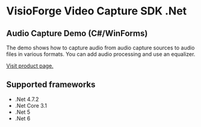 ﻿# VisioForge Video Capture SDK .Net

## Audio Capture Demo (C#/WinForms)

The demo shows how to capture audio from audio capture sources to audio files in various formats.
You can add audio processing and use an equalizer. 

[Visit product page.](https://www.visioforge.com/video-capture-sdk-net)

## Supported frameworks

* .Net 4.7.2
* .Net Core 3.1
* .Net 5
* .Net 6
